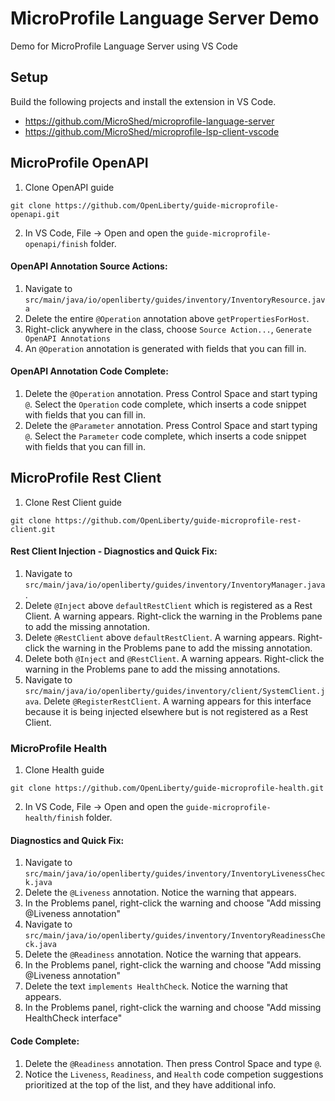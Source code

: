 # MicroProfile Language Server Demo

Demo for MicroProfile Language Server using VS Code

## Setup
Build the following projects and install the extension in VS Code.
- https://github.com/MicroShed/microprofile-language-server
- https://github.com/MicroShed/microprofile-lsp-client-vscode

## MicroProfile OpenAPI
1. Clone OpenAPI guide
```
git clone https://github.com/OpenLiberty/guide-microprofile-openapi.git
```
2. In VS Code, File -> Open and open the `guide-microprofile-openapi/finish` folder.

#### OpenAPI Annotation Source Actions:
1. Navigate to `src/main/java/io/openliberty/guides/inventory/InventoryResource.java`
1. Delete the entire `@Operation` annotation above `getPropertiesForHost`.
1. Right-click anywhere in the class, choose `Source Action...`, `Generate OpenAPI Annotations`
1. An `@Operation` annotation is generated with fields that you can fill in.

#### OpenAPI Annotation Code Complete:
1. Delete the `@Operation` annotation.  Press Control Space and start typing `@`.  Select the `Operation` code complete, which inserts a code snippet with fields that you can fill in.
1. Delete the `@Parameter` annotation.  Press Control Space and start typing `@`.  Select the `Parameter` code complete, which inserts a code snippet with fields that you can fill in.

## MicroProfile Rest Client

1. Clone Rest Client guide
```
git clone https://github.com/OpenLiberty/guide-microprofile-rest-client.git
```

#### Rest Client Injection - Diagnostics and Quick Fix:
1. Navigate to `src/main/java/io/openliberty/guides/inventory/InventoryManager.java`.
1. Delete `@Inject` above `defaultRestClient` which is registered as a Rest Client. A warning appears. Right-click the warning in the Problems pane to add the missing annotation.
1. Delete `@RestClient` above `defaultRestClient`. A warning appears. Right-click the warning in the Problems pane to add the missing annotation.
1. Delete both `@Inject` and `@RestClient`. A warning appears. Right-click the warning in the Problems pane to add the missing annotations.
1. Navigate to `src/main/java/io/openliberty/guides/inventory/client/SystemClient.java`. Delete `@RegisterRestClient`. A warning appears for this interface because it is being injected elsewhere but is not registered as a Rest Client.

### MicroProfile Health

1. Clone Health guide
```
git clone https://github.com/OpenLiberty/guide-microprofile-health.git
```
2. In VS Code, File -> Open and open the `guide-microprofile-health/finish` folder.

#### Diagnostics and Quick Fix:
1. Navigate to `src/main/java/io/openliberty/guides/inventory/InventoryLivenessCheck.java`
1. Delete the `@Liveness` annotation.  Notice the warning that appears.
1. In the Problems panel, right-click the warning and choose "Add missing @Liveness annotation"
1. Navigate to `src/main/java/io/openliberty/guides/inventory/InventoryReadinessCheck.java`
1. Delete the `@Readiness` annotation.  Notice the warning that appears.
1. In the Problems panel, right-click the warning and choose "Add missing @Liveness annotation"
1. Delete the text `implements HealthCheck`.  Notice the warning that appears.
1. In the Problems panel, right-click the warning and choose "Add missing HealthCheck interface"

#### Code Complete:
1. Delete the `@Readiness` annotation.  Then press Control Space and type `@`.
1. Notice the `Liveness`, `Readiness`, and `Health` code competion suggestions prioritized at the top of the list, and they have additional info.

